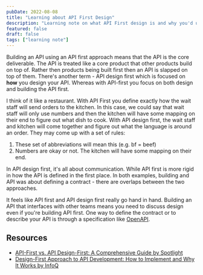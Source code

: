 ```yaml
---
pubDate: 2022-08-08
title: "Learning about API First Design"
description: "Learning note on what API First design is and why you'd use it"
featured: false
draft: false
tags: ["learning note"]
---
```


Building an API using an API first approach means that the API is the core deliverable. The API is treated like a core product that other products build on top of. Rather then products being built first then an API is slapped on top of them. There's another term - API design first which is focused on **how** you design your API. Whereas with API-first you focus on both design and building the API first.

I think of it like a restaurant. With API First you define exactly how the wait staff will send orders to the kitchen. In this case, we could say that wait staff will only use numbers and then the kitchen will have some mapping on their end to figure out what dish to cook. With API design first, the wait staff and kitchen will come together and figure out what the language is around an order. They may come up with a set of rules:

1. These set of abbreviations will mean this (e.g. bf = beef)
2. Numbers are okay or not. The kitchen will have some mapping on their end.

In API design first, it's all about communication. While API first is more rigid in how the API is defined in the first place. In both examples, building and API was about defining a contract - there are overlaps between the two approaches.

It feels like API first and API design first really go hand in hand. Building an API that interfaces with other teams means you need to discuss design even if you're building API first. One way to define the contract or to describe your API is through a specification like [OpenAPI](/what-is-open-api).

## Resources
- [API-First vs. API Design-First: A Comprehensive Guide by Spotlight](https://blog.stoplight.io/api-first-vs.-api-design-first-a-comprehensive-guide)
- [Design-First Approach to API Development: How to Implement and Why It Works by InfoQ](https://www.infoq.com/articles/design-first-api-development/)